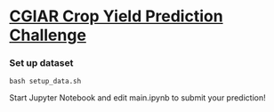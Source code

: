 # [CGIAR Crop Yield Prediction Challenge](https://zindi.africa/competitions/cgiar-crop-yield-prediction-challenge)

### Set up dataset
```
bash setup_data.sh
```

Start Jupyter Notebook and edit main.ipynb to submit your prediction!